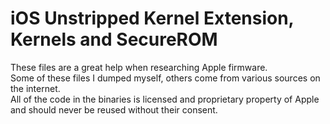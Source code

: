 # iOS Unstripped Kernel Extension, Kernels and SecureROM
These files are a great help when researching Apple firmware.  
Some of these files I dumped myself, others come from various sources on the internet.  
All of the code in the binaries is licensed and proprietary property of Apple and should never be reused without their consent.  

